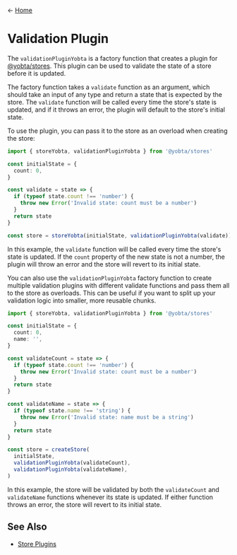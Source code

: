&larr; [Home](../../../README.md)

# Validation Plugin

The `validationPluginYobta` is a factory function that creates a plugin for [@yobta/stores](https://github.com/yobta/stores). This plugin can be used to validate the state of a store before it is updated.

The factory function takes a `validate` function as an argument, which should take an input of any type and return a state that is expected by the store. The `validate` function will be called every time the store's state is updated, and if it throws an error, the plugin will default to the store's initial state.

To use the plugin, you can pass it to the store as an overload when creating the store:

```ts
import { storeYobta, validationPluginYobta } from '@yobta/stores'

const initialState = {
  count: 0,
}

const validate = state => {
  if (typeof state.count !== 'number') {
    throw new Error('Invalid state: count must be a number')
  }
  return state
}

const store = storeYobta(initialState, validationPluginYobta(validate))
```

In this example, the `validate` function will be called every time the store's state is updated. If the `count` property of the new state is not a number, the plugin will throw an error and the store will revert to its initial state.

You can also use the `validationPluginYobta` factory function to create multiple validation plugins with different validate functions and pass them all to the store as overloads. This can be useful if you want to split up your validation logic into smaller, more reusable chunks.

```ts
import { storeYobta, validationPluginYobta } from '@yobta/stores'

const initialState = {
  count: 0,
  name: '',
}

const validateCount = state => {
  if (typeof state.count !== 'number') {
    throw new Error('Invalid state: count must be a number')
  }
  return state
}

const validateName = state => {
  if (typeof state.name !== 'string') {
    throw new Error('Invalid state: name must be a string')
  }
  return state
}

const store = createStore(
  initialState,
  validationPluginYobta(validateCount),
  validationPluginYobta(validateName),
)
```

In this example, the store will be validated by both the `validateCount` and `validateName` functions whenever its state is updated. If either function throws an error, the store will revert to its initial state.

## See Also

- [Store Plugins](../index.md)
